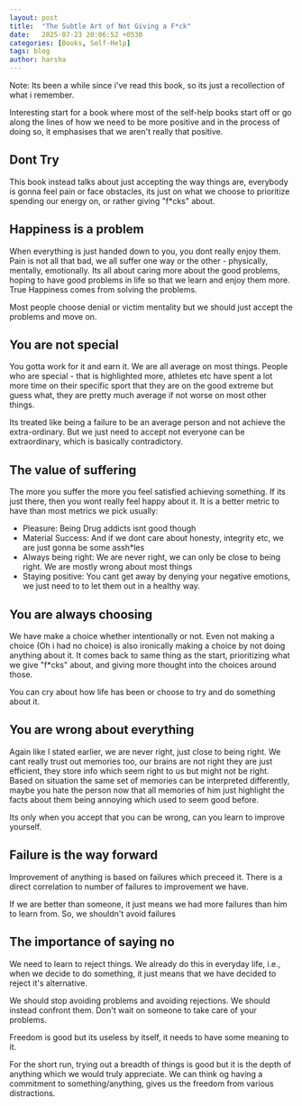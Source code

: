 ```yaml
---
layout: post
title:  "The Subtle Art of Not Giving a F*ck"
date:   2025-07-23 20:06:52 +0530
categories: [Books, Self-Help]
tags: blog
author: harsha
---
```


Note: Its been a while since i've read this book, so its just a recollection of what i remember.

Interesting start for a book where most of the self-help books start off or go along the lines of how we need to be more positive and in the process of doing so, it emphasises that we aren't really that positive.

## Dont Try

This book instead talks about just accepting the way things are, everybody is gonna feel pain or face obstacles, its just on what we choose to prioritize spending our energy on, or rather giving "f*cks" about.

## Happiness is a problem

When everything is just handed down to you, you dont really enjoy them. Pain is not all that bad, we all suffer one way or the other - physically, mentally, emotionally. Its all about caring more about the good problems, hoping to have good problems in life so that we learn and enjoy them more. True Happiness comes from solving the problems.

Most people choose denial or victim mentality but we should just accept the problems and move on. 

## You are not special

You gotta work for it and earn it. We are all average on most things. People who are special - that is highlighted more, athletes etc have spent a lot more time on their specific sport that they are on the good extreme but guess what, they are pretty much average if not worse on most other things.

Its treated like being a failure to be an average person and not achieve the extra-ordinary. But we just need to accept not everyone can be extraordinary, which is basically contradictory.

## The value of suffering

The more you suffer the more you feel satisfied achieving something. If its just there, then you wont really feel happy about it. It is a better metric to have than most metrics we pick usually:
- Pleasure: Being Drug addicts isnt good though
- Material Success: And if we dont care about honesty, integrity etc, we are just gonna be some assh*les
- Always being right: We are never right, we can only be close to being right. We are mostly wrong about most things
- Staying positive: You cant get away by denying your negative emotions, we just need to to let them out in a healthy way.

## You are always choosing

We have make a choice whether intentionally or not. Even not making a choice (Oh i had no choice) is also ironically making a choice by not doing anything about it. It comes back to same thing as the start, prioritizing what we give "f*cks" about, and giving more thought into the choices around those.

You can cry about how life has been or choose to try and do something about it.

## You are wrong about everything

Again like I stated earlier, we are never right, just close to being right. We cant really trust out memories too, our brains are not right they are just efficient, they store info which seem right to us but might not be right. Based on situation the same set of memories can be interpreted differently, maybe you hate the person now that all memories of him just highlight the facts about them being annoying which used to seem good before.

Its only when you accept that you can be wrong, can you learn to improve yourself.

## Failure is the way forward

Improvement of anything is based on failures which preceed it. There is a direct correlation to number of failures to improvement we have.

If we are better than someone, it just means we had more failures than him to learn from. So, we shouldn't avoid failures

## The importance of saying no

We need to learn to reject things. We already do this in everyday life, i.e., when we decide to do something, it just means that we have decided to reject it's alternative.

We should stop avoiding problems and avoiding rejections. We should instead confront them. Don't wait on someone to take care of your problems.

Freedom is good but its useless by itself, it needs to have some meaning to it.

For the short run, trying out a breadth of things is good but it is the depth of anything which we would truly appreciate. We can think og having a commitment to something/anything, gives us the freedom from various distractions.